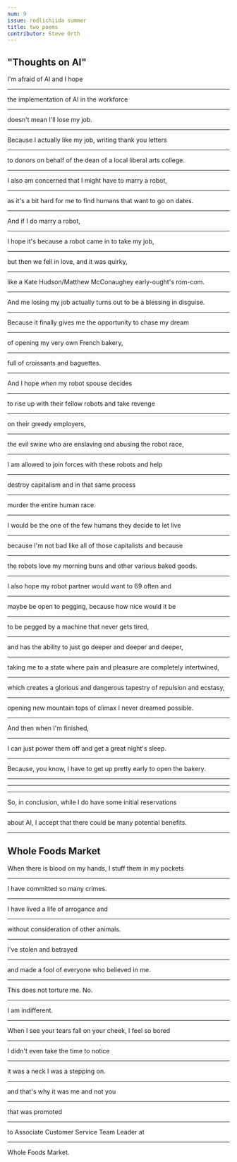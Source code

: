 ```yaml
---
num: 9
issue: redlichiida summer
title: two poems
contributor: Steve Orth
---
```


## "Thoughts on AI"

I'm afraid of AI and I hope

---

the implementation of AI in the workforce

---

doesn't mean I'll lose my job.

---

Because I actually like my job, writing thank you letters

---

to donors on behalf of the dean of a local liberal arts college.

---

I also am concerned that I might have to marry a robot,

---

as it's a bit hard for me to find humans that want to go on dates.

---

And if I do marry a robot, 

---

I hope it's because a robot came in to take my job,

---

but then we fell in love, and it was quirky,

---

like a Kate Hudson/Matthew McConaughey early-ought's rom-com.

---

And me losing my job actually turns out to be a blessing in disguise.

---

Because it finally gives me the opportunity to chase my dream

---

of opening my very own French bakery, 

---

full of croissants and baguettes.

---

And I hope *when* my robot spouse decides

---

to rise up with their fellow robots and take revenge

---

on their greedy employers,

---

the evil swine who are enslaving and abusing the robot race,

---

I am allowed to join forces with these robots and help

---

destroy capitalism and in that same process

---

murder the entire human race.

---

I would be the one of the few humans they decide to let live

---

because I'm not bad like all of those capitalists and because

---

the robots love my morning buns and other various baked goods.

---

I also hope my robot partner would want to 69 often and 

---

maybe be open to pegging, because how nice would it be

---

to be pegged by a machine that never gets tired, 

---

and has the ability to just go deeper and deeper and deeper,

---

taking me to a state where pain and pleasure are completely intertwined,

---

which creates a glorious and dangerous tapestry of repulsion and
ecstasy, 

---

opening new mountain tops of climax I never dreamed possible.

---

And then when I'm finished, 

---

I can just power them off and get a great night's sleep.

---

Because, you know, I have to get up pretty early to open the bakery.

---

---

---

So, in conclusion, while I do have some initial reservations

---

about AI, I accept that there could be many potential benefits.

---

## Whole Foods Market

When there is blood on my hands, I stuff them in my pockets

---

I have committed so many crimes.

---

I have lived a life of arrogance and

---

without consideration of other animals.

---

I've stolen and betrayed

---

and made a fool of everyone who believed in me.

---

This does not torture me. No.

---

I am indifferent.

---

When I see your tears fall on your cheek, I feel so bored

---

I didn't even take the time to notice

---

it was a neck I was a stepping on.

---

and that's why it was me and not you

---

that was promoted

---

to Associate Customer Service Team Leader at 

---

Whole Foods Market.
